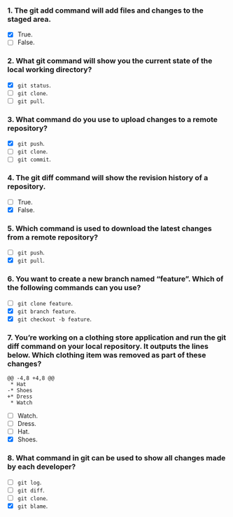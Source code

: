 ### 1. The git add command will add files and changes to the staged area.

- [x] True.
- [ ] False.

### 2. What git command will show you the current state of the local working directory?

- [x] `git status`.
- [ ] `git clone`.
- [ ] `git pull`.

### 3. What command do you use to upload changes to a remote repository?

- [x] `git push`.
- [ ] `git clone`.
- [ ] `git commit`.

### 4. The git diff command will show the revision history of a repository.

- [ ] True.
- [x] False.

### 5. Which command is used to download the latest changes from a remote repository?

- [ ] `git push`.
- [x] `git pull`.

### 6. You want to create a new branch named “feature”. Which of the following commands can you use?

- [ ] `git clone feature`.
- [x] `git branch feature`.
- [x] `git checkout -b feature`.

### 7. You’re working on a clothing store application and run the git diff command on your local repository. It outputs the lines below. Which clothing item was removed as part of these changes?

```
@@ -4,8 +4,8 @@
 * Hat
-* Shoes
+* Dress
 * Watch
```

- [ ] Watch.
- [ ] Dress.
- [ ] Hat.
- [x] Shoes.

### 8. What command in git can be used to show all changes made by each developer?

- [ ] `git log`.
- [ ] `git diff`.
- [ ] `git clone`.
- [x] `git blame`.
